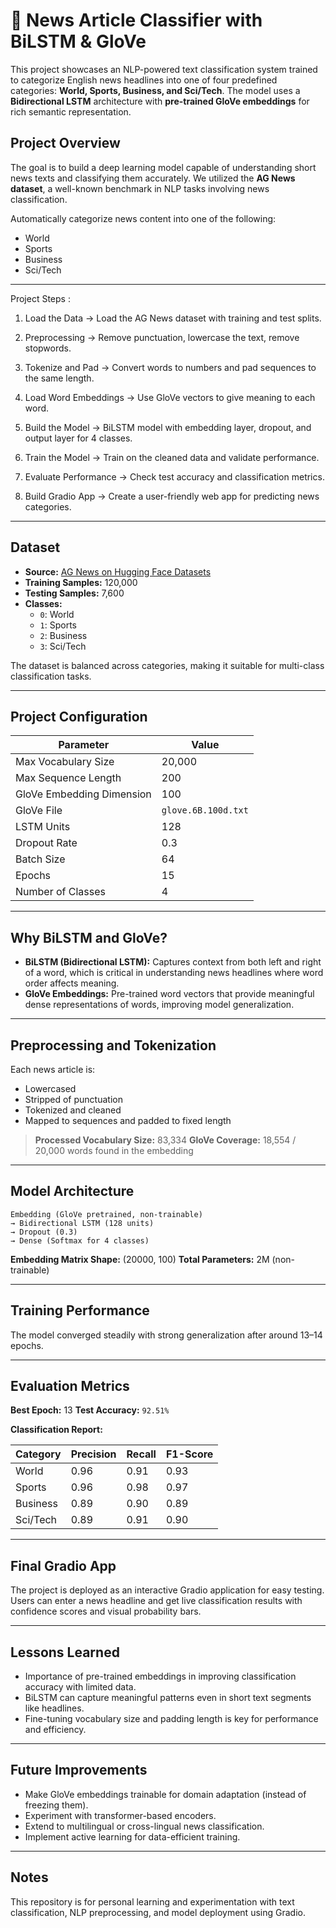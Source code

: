 # 📰 News Article Classifier with BiLSTM & GloVe

This project showcases an NLP-powered text classification system trained to categorize English news headlines into one of four predefined categories: **World, Sports, Business, and Sci/Tech**. The model uses a **Bidirectional LSTM** architecture with **pre-trained GloVe embeddings** for rich semantic representation.

## Project Overview

The goal is to build a deep learning model capable of understanding short news texts and classifying them accurately. We utilized the **AG News dataset**, a well-known benchmark in NLP tasks involving news classification.

Automatically categorize news content into one of the following:
- World
- Sports
- Business
- Sci/Tech

---

Project Steps :

1. Load the Data
→ Load the AG News dataset with training and test splits.

2. Preprocessing 
→ Remove punctuation, lowercase the text, remove stopwords.

3. Tokenize and Pad
→ Convert words to numbers and pad sequences to the same length.

4. Load Word Embeddings
→ Use GloVe vectors to give meaning to each word.

5. Build the Model
→ BiLSTM model with embedding layer, dropout, and output layer for 4 classes.

6. Train the Model
→ Train on the cleaned data and validate performance.

7. Evaluate Performance
→ Check test accuracy and classification metrics.

8. Build Gradio App
→ Create a user-friendly web app for predicting news categories.

---

## Dataset

- **Source:** [AG News on Hugging Face Datasets](https://huggingface.co/datasets/ag_news)
- **Training Samples:** 120,000
- **Testing Samples:** 7,600
- **Classes:**
  - `0`: World
  - `1`: Sports
  - `2`: Business
  - `3`: Sci/Tech

The dataset is balanced across categories, making it suitable for multi-class classification tasks.

---

## Project Configuration

| Parameter                 | Value               |
| ------------------------- | ------------------- |
| Max Vocabulary Size       | 20,000              |
| Max Sequence Length       | 200                 |
| GloVe Embedding Dimension | 100                 |
| GloVe File                | `glove.6B.100d.txt` |
| LSTM Units                | 128                 |
| Dropout Rate              | 0.3                 |
| Batch Size                | 64                  |
| Epochs                    | 15                  |
| Number of Classes         | 4                   |

---

## Why BiLSTM and GloVe?

- **BiLSTM (Bidirectional LSTM):** Captures context from both left and right of a word, which is critical in understanding news headlines where word order affects meaning.
- **GloVe Embeddings:** Pre-trained word vectors that provide meaningful dense representations of words, improving model generalization.

---

## Preprocessing and Tokenization

Each news article is:

- Lowercased
- Stripped of punctuation
- Tokenized and cleaned
- Mapped to sequences and padded to fixed length



> **Processed Vocabulary Size:** 83,334
> **GloVe Coverage:** 18,554 / 20,000 words found in the embedding

---

## Model Architecture

```text
Embedding (GloVe pretrained, non-trainable)
→ Bidirectional LSTM (128 units)
→ Dropout (0.3)
→ Dense (Softmax for 4 classes)
```

**Embedding Matrix Shape:** (20000, 100)
**Total Parameters:** 2M (non-trainable)

---

## Training Performance

The model converged steadily with strong generalization after around 13–14 epochs.

---

## Evaluation Metrics

**Best Epoch:** 13
**Test Accuracy:** `92.51%`

**Classification Report:**

| Category | Precision | Recall | F1-Score |
| -------- | --------- | ------ | -------- |
| World    | 0.96      | 0.91   | 0.93     |
| Sports   | 0.96      | 0.98   | 0.97     |
| Business | 0.89      | 0.90   | 0.89     |
| Sci/Tech | 0.89      | 0.91   | 0.90     |


---

## Final Gradio App

The project is deployed as an interactive Gradio application for easy testing. Users can enter a news headline and get live classification results with confidence scores and visual probability bars.


---

## Lessons Learned

- Importance of pre-trained embeddings in improving classification accuracy with limited data.
- BiLSTM can capture meaningful patterns even in short text segments like headlines.
- Fine-tuning vocabulary size and padding length is key for performance and efficiency.

---

## Future Improvements

- Make GloVe embeddings trainable for domain adaptation (instead of freezing them).
- Experiment with transformer-based encoders.
- Extend to multilingual or cross-lingual news classification.
- Implement active learning for data-efficient training.

---


## Notes
This repository is for personal learning and experimentation with text classification, NLP preprocessing, and model deployment using Gradio.
